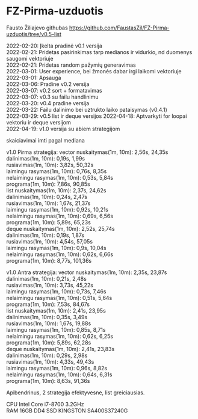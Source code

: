 # FZ-Pirma-uzduotis
Fausto Žiliajevo githubas
https://github.com/FaustasZil/FZ-Pirma-uzduotis/tree/v0.5-list  

2022-02-20: Įkelta pradinė v0.1 versija  
2022-02-21: Pridetas pasirinkimas tarp medianos ir vidurkio, nd duomenys saugomi vektoriuje  
2022-02-21: Pridetas random pažymių generavimas  
2022-03-01: User experience, bei žmonės dabar irgi laikomi vektoriuje  
2022-03-01: Apsauga  
2022-03-06: Pradine v0.2 versija  
2022-03-07: v0.2 sort + formatavimas  
2022-03-07: v0.3 su failu handlinimu  
2022-03-20: v0.4 pradine versija  
2022-03-22: Failu dalinimo bei uztrukto laiko pataisymas (v0.4.1)  
2022-03-29: v0.5 list ir deque versijos 
2022-04-18: Aptvarkyti for loopai vektoriu ir deque versijom  
2022-04-19: v1.0 versija su abiem strategijom  

skaiciavimai imti pagal mediana  

v1.0 Pirma strategija:
vector nuskaitymas(1m, 10m): 2,56s, 24,35s  
         dalinimas(1m, 10m): 0,19s, 1,99s  
       rusiavimas(1m, 10m): 3,82s, 50,32s  
       laimingu rasymas(1m, 10m): 0,76s, 8,35s  
       nelaimingu rasymas(1m, 10m): 0,53s, 5,84s  
       programa(1m, 10m): 7,86s, 90,85s  
list   nuskaitymas(1m, 10m): 2,37s, 24,62s  
       dalinimas(1m, 10m): 0,24s, 2,47s  
       rusiavimas(1m, 10m): 1,67s, 21,37s  
       laimingu rasymas(1m, 10m): 0,92s, 10,21s  
       nelaimingu rasymas(1m, 10m): 0,69s, 6,56s  
       programa(1m, 10m): 5,89s, 65,23s  
deque  nuskaitymas(1m, 10m): 2,52s, 25,74s  
       dalinimas(1m, 10m): 0,19s, 1,87s  
       rusiavimas(1m, 10m): 4,54s, 57,05s  
       laimingu rasymas(1m, 10m): 0,9s, 10,04s  
       nelaimingu rasymas(1m, 10m): 0,62s, 6,66s  
       programa(1m, 10m): 8,77s, 101,36s  
       
v1.0 Antra strategija:
vector nuskaitymas(1m, 10m): 2,35s, 23,87s  
       dalinimas(1m, 10m): 0,21s, 2,48s  
       rusiavimas(1m, 10m): 3,73s, 45,22s  
       laimingu rasymas(1m, 10m): 0,73s, 7,46s  
       nelaimingu rasymas(1m, 10m): 0,51s, 5,64s  
       programa(1m, 10m): 7,53s, 84,67s  
list   nuskaitymas(1m, 10m): 2,41s, 23,95s  
       dalinimas(1m, 10m): 0,35s, 3,49s  
       rusiavimas(1m, 10m): 1,67s, 19,88s  
       laimingu rasymas(1m, 10m): 0,85s, 8,71s  
       nelaimingu rasymas(1m, 10m): 0,62s, 6,25s  
       programa(1m, 10m): 5,89s, 62,28s  
deque  nuskaitymas(1m, 10m): 2,41s, 23,83s  
       dalinimas(1m, 10m): 0,29s, 2,98s  
       rusiavimas(1m, 10m): 4,33s, 49,43s  
       laimingu rasymas(1m, 10m): 0,96s, 8,82s  
       nelaimingu rasymas(1m, 10m): 0,64s, 6,31s  
       programa(1m, 10m): 8,63s, 91,36s  
 
Apibendrinus, 2 strategija efektyvesne, list greiciausias.    

CPU Intel Core i7-8700 3.2GHz  
RAM 16GB DD4 
SSD KINGSTON SA400S37240G  

